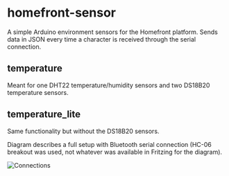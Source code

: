homefront-sensor
================

A simple Arduino environment sensors for the Homefront platform. Sends data in JSON every time a character is received through the serial connection.

## temperature

Meant for one DHT22 temperature/humidity sensors and two DS18B20 temperature sensors.

## temperature_lite 

Same functionality but without the DS18B20 sensors.

Diagram describes a full setup with Bluetooth serial connection (HC-06 breakout was used, not whatever was available in Fritzing for the diagram).

![Connections](https://raw.github.com/harrio/harrio.github.io/master/img/temperature.png)